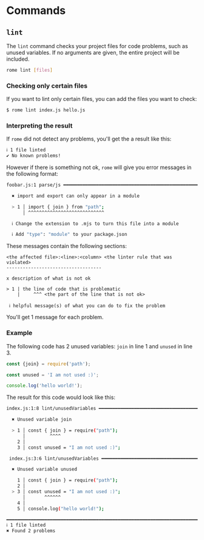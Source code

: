 # Commands

## `lint`

The `lint` command checks your project files for code problems, such as unused variables. If no arguments are given, the entire project will be included.

```bash
rome lint [files]
```

### Checking only certain files

If you want to lint only certain files, you can add the files you want to check:

```bash
$ rome lint index.js hello.js
```

### Interpreting the result

If `rome` did not detect any problems, you'll get the a result like this:

```bash
ℹ 1 file linted
✔ No known problems!
```

However if there is something not ok, `rome` will give you error messages in the following format:

```bash
foobar.js:1 parse/js ━━━━━━━━━━━━━━━━━━━━━━━━━━━━━━━━━━━━━━━━━━━━━━━━━━━━━━━━━━━━━━━━━━━━━━━━━━

  ✖ import and export can only appear in a module

  > 1 │ import { join } from "path";
      │ ^^^^^^^^^^^^^^^^^^^^^^^^^^^^

  ℹ Change the extension to .mjs to turn this file into a module

  ℹ Add "type": "module" to your package.json
```

These messages contain the following sections:

```
<the affected file>:<line>:<column> <the linter rule that was violated>
-----------------------------------

x description of what is not ok

> 1 | the line of code that is problematic
    |     ^^^ <the part of the line that is not ok>

 ℹ helpful message(s) of what you can do to fix the problem
```

You'll get 1 message for each problem.

### Example

The following code has 2 unused variables: `join` in line 1 and `unused` in line 3.

```js
const {join} = require('path');

const unused = 'I am not used :)';

console.log('hello world!');
```

The result for this code would look like this:

```bash
index.js:1:8 lint/unusedVariables ━━━━━━━━━━━━━━━━━━━━━━━━━━━━━━━━━━━━━━━━━━━━━━━━━━━━━━━━━━━━━━━━━━━━━━━━━━━━━━━━━━━━━━━━━━━━━━━━━━━━━━━━

  ✖ Unused variable join

  > 1 │ const { join } = require("path");
      │         ^^^^
    2 │
    3 │ const unused = "I am not used :)";

 index.js:3:6 lint/unusedVariables ━━━━━━━━━━━━━━━━━━━━━━━━━━━━━━━━━━━━━━━━━━━━━━━━━━━━━━━━━━━━━━━━━━━━━━━━━━━━━━━━━━━━━━━━━━━━━━━━━━━━━━━━

  ✖ Unused variable unused

    1 │ const { join } = require("path");
    2 │
  > 3 │ const unused = "I am not used :)";
      │       ^^^^^^
    4 │
    5 │ console.log("hello world!");

━━━━━━━━━━━━━━━━━━━━━━━━━━━━━━━━━━━━━━━━━━━━━━━━━━━━━━━━━━━━━━━━━━━━━━━━━━━━━━━━━━━━━━━━━━━━━━━━━━━━━━━━━━━━━━━━━━━━━━━━━━━━━━━━━━━━━━━━━━━━━━━━━━━━━━━━━━━━━━━━━━━━━━━━━━━━━━━━━━━━━━━━━
ℹ 1 file linted
✖ Found 2 problems
```